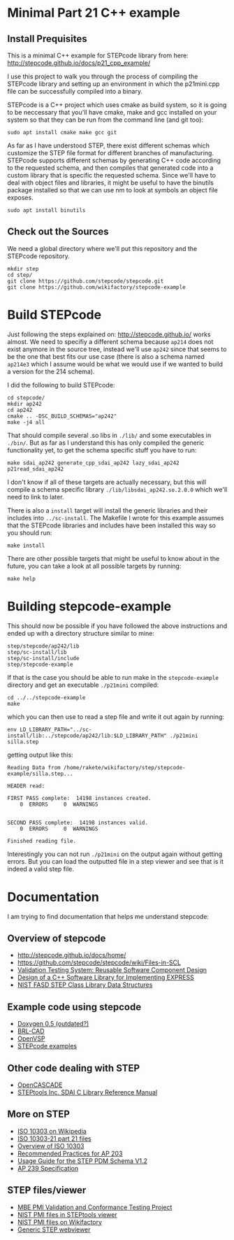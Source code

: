 # Minimal Part 21 C++ example

## Install Prequisites

This is a minimal C++ example for STEPcode library from here: http://stepcode.github.io/docs/p21_cpp_example/

I use this project to walk you through the process of compiling the STEPcode library and setting up an environment in which the p21mini.cpp file can be successfully compiled into a binary.

STEPcode is a C++ project which uses cmake as build system, so it is going to be neccessary that you'll have cmake, make and gcc installed on your system so that they can be run from the command line (and git too):

    sudo apt install cmake make gcc git

As far as I have understood STEP, there exist different schemas which customize the STEP file format for different branches of manufacturing. STEPcode supports different schemas by generating C++ code according to the requested schema, and then compiles that generated code into a custom library that is specific the requested schema. Since we'll have to deal with object files and libraries, it might be useful to have the binutils package installed so that we can use nm to look at symbols an object file exposes.

    sudo apt install binutils

## Check out the Sources

We need a global directory where we'll put this repository and the STEPcode repository.

    mkdir step
    cd step/
    git clone https://github.com/stepcode/stepcode.git
    git clone https://github.com/wikifactory/stepcode-example

# Build STEPcode

Just following the steps explained on: http://stepcode.github.io/ works almost. We need to specifiy a different schema because `ap214` does not exist anymore in the source tree, instead we'll use `ap242` since that seems to be the one that best fits our use case (there is also a schema named `ap214e3` which I assume would be what we would use if we wanted to build a version for the 214 schema).

I did the following to build STEPcode:

    cd stepcode/
    mkdir ap242
    cd ap242
    cmake .. -DSC_BUILD_SCHEMAS="ap242"
    make -j4 all

That should compile several .so libs in `./lib/` and some executables in `./bin/`. But as far as I understand this has only compiled the generic functionality yet, to get the schema specific stuff you have to run:

    make sdai_ap242 generate_cpp_sdai_ap242 lazy_sdai_ap242 p21read_sdai_ap242

I don't know if all of these targets are actually necessary, but this will compile a schema specific library `./lib/libsdai_ap242.so.2.0.0` which we'll need to link to later.

There is also a `install` target will install the generic libraries and their includes into `../sc-install`. The Makefile I wrote for this example assumes that the STEPcode libraries and includes have been installed this way so you should run:

    make install

There are other possible targets that might be useful to know about in the future, you can take a look at all possible targets by running:

    make help

# Building stepcode-example

This should now be possible if you have followed the above instructions and ended up with a directory structure similar to mine:

    step/stepcode/ap242/lib
    step/sc-install/lib
    step/sc-install/include
    step/stepcode-example

If that is the case you should be able to run make in the `stepcode-example` directory and get an executable `./p21mini` compiled:

    cd ../../stepcode-example
    make

which you can then use to read a step file and write it out again by running:

    env LD_LIBRARY_PATH="../sc-install/lib:../stepcode/ap242/lib:$LD_LIBRARY_PATH" ./p21mini silla.step

getting output like this:

    Reading Data from /home/rakete/wikifactory/step/stepcode-example/silla.step...

    HEADER read:

    FIRST PASS complete:  14198 instances created.
        0  ERRORS	  0  WARNINGS


    SECOND PASS complete:  14198 instances valid.
        0  ERRORS	  0  WARNINGS

    Finished reading file.

Interestingly you can not run `./p21mini` on the output again without getting errors. But you can load the outputted file in a step viewer and see that is it indeed a valid step file.

# Documentation

I am trying to find documentation that helps me understand stepcode:

## Overview of stepcode
- http://stepcode.github.io/docs/home/
- https://github.com/stepcode/stepcode/wiki/Files-in-SCL
- [Validation Testing System: Reusable Software Component Design](https://github.com/stepcode/stepcode/blob/master/doc/VTS_-_Reusable_Software_Component_Design_-_morris91.pdf)
- [Design of a C++ Software Library for Implementing EXPRESS](https://github.com/stepcode/stepcode/blob/master/doc/Design_of_SCL_-_sauder95.pdf)
- [NIST FASD STEP Class Library Data Structures](https://github.com/stepcode/stepcode/blob/master/doc/sclnotes.pdf)

## Example code using stepcode
- [Doxygen 0.5 (outdated?)](http://mpictor.github.io/scl/0.5/doc.StepClassLibrary/doxygen-html/index.html)
- [BRL-CAD](https://github.com/kanzure/brlcad/tree/master/src/conv/step)
- [OpenVSP](https://github.com/OpenVSP/OpenVSP/blob/f5ced1dfcf40b5cc1964663bf48421dac67eccd4/src/util/STEPutil.cpp)
- [STEPcode examples](https://github.com/stepcode/stepcode/tree/master/test/cpp/)

## Other code dealing with STEP
- [OpenCASCADE](https://www.opencascade.com/doc/occt-6.9.0/overview/html/occt_user_guides__step.html)
- [STEPtools Inc. SDAI C Library Reference Manual](https://dsiva.weebly.com/uploads/5/2/7/8/5278587/sdailib.pdf)

## More on STEP
- [ISO 10303 on Wikipedia](https://en.wikipedia.org/wiki/ISO_10303)
- [ISO 10303-21 part 21 files](https://en.wikipedia.org/wiki/ISO_10303-21)
- [Overview of ISO 10303](https://www.nist.gov/sites/default/files/documents/el/msid/16_aBarnardFeeney.pdf)
- [Recommended Practices for AP 203](https://www.oasis-open.org/committees/download.php/11728/recprac8.pdf)
- [Usage Guide for the STEP PDM Schema V1.2](https://www.prostep.org/fileadmin/downloads/ProSTEP-iViP_Implementation-Guideline_PDM-Schema_4.3.pdf)
- [AP 239 Specification](http://www.asd-ssg.org/c/document_library/get_file?uuid=3e01b539-7d77-48dc-a7a5-076511664054&groupId=11317)

## STEP files/viewer
- [MBE PMI Validation and Conformance Testing Project](https://www.nist.gov/el/systems-integration-division-73400/mbe-pmi-validation-and-conformance-testing-project)
- [NIST PMI files in STEPtools viewer](https://www.steptools.com/demos/242/index.html)
- [NIST PMI files on Wikifactory](https://wikifactory.com/@rakete/nist-pmi-test-project)
- [Generic STEP webviewer](http://step3d.com/)
